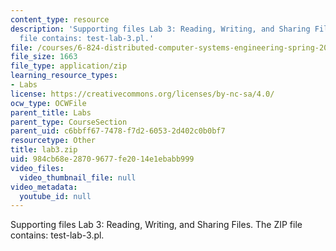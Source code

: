 ```yaml
---
content_type: resource
description: 'Supporting files Lab 3: Reading, Writing, and Sharing Files. The ZIP
  file contains: test-lab-3.pl.'
file: /courses/6-824-distributed-computer-systems-engineering-spring-2006/984cb68e28709677fe2014e1ebabb999_lab3.zip
file_size: 1663
file_type: application/zip
learning_resource_types:
- Labs
license: https://creativecommons.org/licenses/by-nc-sa/4.0/
ocw_type: OCWFile
parent_title: Labs
parent_type: CourseSection
parent_uid: c6bbff67-7478-f7d2-6053-2d402c0b0bf7
resourcetype: Other
title: lab3.zip
uid: 984cb68e-2870-9677-fe20-14e1ebabb999
video_files:
  video_thumbnail_file: null
video_metadata:
  youtube_id: null
---
```

Supporting files Lab 3: Reading, Writing, and Sharing Files. The ZIP file contains: test-lab-3.pl.